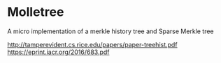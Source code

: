 # Molletree
A micro implementation of a merkle history tree and Sparse Merkle tree

http://tamperevident.cs.rice.edu/papers/paper-treehist.pdf
https://eprint.iacr.org/2016/683.pdf
